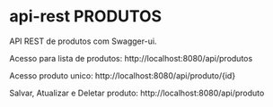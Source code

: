 # api-rest PRODUTOS
API REST de produtos com Swagger-ui.

Acesso para lista de produtos: http://localhost:8080/api/produtos

Acesso produto unico: http://localhost:8080/api/produto/{id}

Salvar, Atualizar e Deletar produto: http://localhost:8080/api/produto
